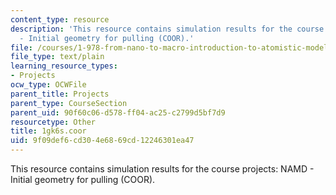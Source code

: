 ```yaml
---
content_type: resource
description: 'This resource contains simulation results for the course projects: NAMD
  - Initial geometry for pulling (COOR).'
file: /courses/1-978-from-nano-to-macro-introduction-to-atomistic-modeling-techniques-january-iap-2007/9f09def6cd304e6869cd12246301ea47_1gk6s.coor
file_type: text/plain
learning_resource_types:
- Projects
ocw_type: OCWFile
parent_title: Projects
parent_type: CourseSection
parent_uid: 90f60c06-d578-ff04-ac25-c2799d5bf7d9
resourcetype: Other
title: 1gk6s.coor
uid: 9f09def6-cd30-4e68-69cd-12246301ea47
---
```

This resource contains simulation results for the course projects: NAMD - Initial geometry for pulling (COOR).

